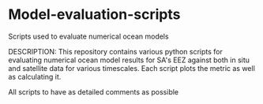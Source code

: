 # Model-evaluation-scripts
Scripts used to evaluate numerical ocean models 

DESCRIPTION:
This repository contains various python scripts for evaluating numerical ocean model results for SA's EEZ against both in situ and satellite data for various 
timescales. Each script plots the metric as well as calculating it.  

All scripts to have as detailed comments as possible 
